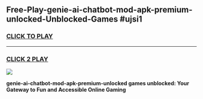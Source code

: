 
## Free-Play-genie-ai-chatbot-mod-apk-premium-unlocked-Unblocked-Games #ujsi1
<h3>
<a href="https://news.freeplayer.one?title=genie-ai-chatbot-mod-apk-premium-unlocked&ref=8M">CLICK TO PLAY</a></h3>
<hr>

<h3>
<a href="https://news.freeplayer.one?title=genie-ai-chatbot-mod-apk-premium-unlocked&ref=8M">CLICK 2 PLAY</a>
  
</h3>

<a href="https://news.freeplayer.one?title=genie-ai-chatbot-mod-apk-premium-unlocked&ref=8M"><img src="https://clearcache.store/games.png"></a>


**genie-ai-chatbot-mod-apk-premium-unlocked games unblocked: Your Gateway to Fun and Accessible Online Gaming**
